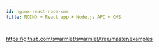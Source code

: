 ```yaml
---
id: nginx-react-node-cms
title: NGINX + React app + Node.js API + CMS

---
```


https://github.com/swarmlet/swarmlet/tree/master/examples
